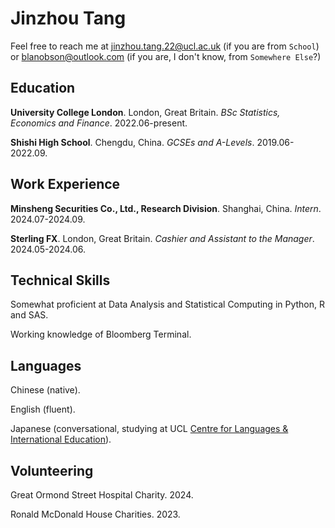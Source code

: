 # Jinzhou Tang

Feel free to reach me at [jinzhou.tang.22@ucl.ac.uk](jinzhou.tang.22@ucl.ac.uk) (if you are from `School`) or [blanobson@outlook.com](blanobson@outlook.com) (if you are, I don't know, from `Somewhere Else`?)

## Education

**University College London**. London, Great Britain. *BSc Statistics, Economics and Finance*. 2022.06-present.

**Shishi High School**. Chengdu, China. *GCSEs and A-Levels*. 2019.06-2022.09.

## Work Experience

**Minsheng Securities Co., Ltd., Research Division**. Shanghai, China. *Intern*. 2024.07-2024.09.

**Sterling FX**. London, Great Britain. *Cashier and Assistant to the Manager*. 2024.05-2024.06.

## Technical Skills

Somewhat proficient at Data Analysis and Statistical Computing in Python, R and SAS.

Working knowledge of Bloomberg Terminal.

## Languages

Chinese (native).

English (fluent).

Japanese (conversational, studying at UCL [Centre for Languages & International Education](https://www.ucl.ac.uk/languages-international-education/)).

## Volunteering

Great Ormond Street Hospital Charity. 2024.

Ronald McDonald House Charities. 2023.
